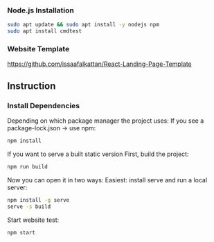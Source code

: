 ### Node.js Installation
```sh
sudo apt update && sudo apt install -y nodejs npm
sudo apt install cmdtest
```

### Website Template
https://github.com/issaafalkattan/React-Landing-Page-Template

## Instruction
### Install Dependencies

Depending on which package manager the project uses:
If you see a package-lock.json → use npm:
```sh
npm install
```

If you want to serve a built static version
First, build the project:
```sh
npm run build
```

Now you can open it in two ways:
Easiest: install serve and run a local server:
```sh
npm install -g serve
serve -s build
```

Start website test:
```sh
npm start
```